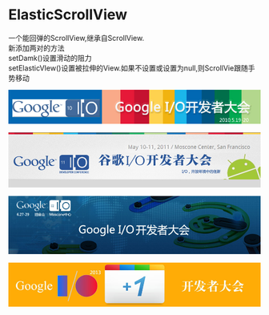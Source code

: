 ElasticScrollView
=================
一个能回弹的ScrollView,继承自ScrollView.<br>
新添加两对的方法<br/>
setDamk()设置滑动的阻力<br/>
setElasticVIew()设置被拉伸的View.如果不设置或设置为null,则ScrollVie跟随手势移动

[![bill2010](./image/google_io_2010.jpg)](http://developer.51cto.com/art/201005/200953.htm)

[![bill2011](./image/google_io_2011.jpg)](http://mobile.51cto.com/googleio-260983.htm)

[![bill2012](./image/google_io_2012.jpg)](http://mobile.51cto.com/hot-344448.htm)

[![bill2013](./image/google_io_2013.jpg)](http://mobile.51cto.com/news-394173.htm)
